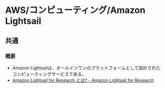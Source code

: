 # AWS/コンピューティング/Amazon Lightsail

## 共通

### 概要

- Amazon Lightsailは、オールインワンのプラットフォームとして設計されたコンピューティングサービスである。
- [Amazon Lightsail for Research とは? - Amazon Lightsail for Research](https://docs.aws.amazon.com/ja_jp/lightsail-for-research/latest/ug/what-is-lfr.html)
